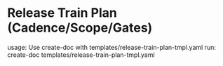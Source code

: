 # Release Train Plan (Cadence/Scope/Gates)

usage: Use create-doc with templates/release-train-plan-tmpl.yaml
run: create-doc templates/release-train-plan-tmpl.yaml

